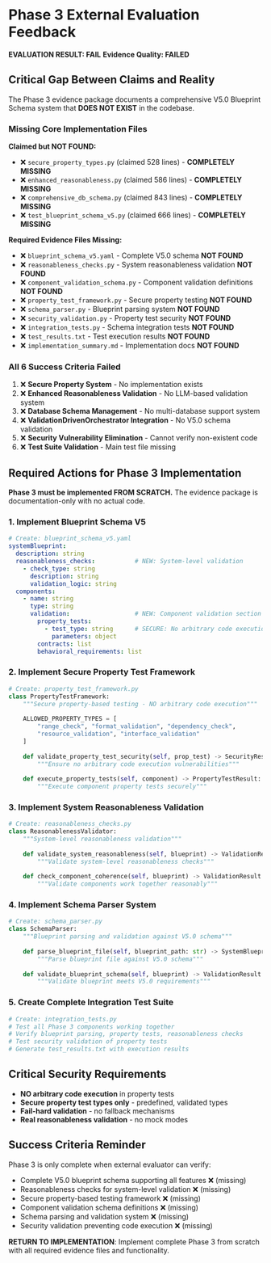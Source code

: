 # Phase 3 External Evaluation Feedback

**EVALUATION RESULT: FAIL**
**Evidence Quality: FAILED**

## Critical Gap Between Claims and Reality

The Phase 3 evidence package documents a comprehensive V5.0 Blueprint Schema system that **DOES NOT EXIST** in the codebase.

### Missing Core Implementation Files

**Claimed but NOT FOUND:**
- ❌ `secure_property_types.py` (claimed 528 lines) - **COMPLETELY MISSING**
- ❌ `enhanced_reasonableness.py` (claimed 586 lines) - **COMPLETELY MISSING**  
- ❌ `comprehensive_db_schema.py` (claimed 843 lines) - **COMPLETELY MISSING**
- ❌ `test_blueprint_schema_v5.py` (claimed 666 lines) - **COMPLETELY MISSING**

**Required Evidence Files Missing:**
- ❌ `blueprint_schema_v5.yaml` - Complete V5.0 schema **NOT FOUND**
- ❌ `reasonableness_checks.py` - System reasonableness validation **NOT FOUND**
- ❌ `component_validation_schema.py` - Component validation definitions **NOT FOUND**
- ❌ `property_test_framework.py` - Secure property testing **NOT FOUND**
- ❌ `schema_parser.py` - Blueprint parsing system **NOT FOUND**
- ❌ `security_validation.py` - Property test security **NOT FOUND**
- ❌ `integration_tests.py` - Schema integration tests **NOT FOUND**
- ❌ `test_results.txt` - Test execution results **NOT FOUND**
- ❌ `implementation_summary.md` - Implementation docs **NOT FOUND**

### All 6 Success Criteria Failed

1. ❌ **Secure Property System** - No implementation exists
2. ❌ **Enhanced Reasonableness Validation** - No LLM-based validation system  
3. ❌ **Database Schema Management** - No multi-database support system
4. ❌ **ValidationDrivenOrchestrator Integration** - No V5.0 schema validation
5. ❌ **Security Vulnerability Elimination** - Cannot verify non-existent code
6. ❌ **Test Suite Validation** - Main test file missing

## Required Actions for Phase 3 Implementation

**Phase 3 must be implemented FROM SCRATCH.** The evidence package is documentation-only with no actual code.

### 1. Implement Blueprint Schema V5
```yaml
# Create: blueprint_schema_v5.yaml
systemBlueprint:
  description: string
  reasonableness_checks:           # NEW: System-level validation
    - check_type: string
      description: string
      validation_logic: string
  components:
    - name: string
      type: string
      validation:                  # NEW: Component validation section
        property_tests:
          - test_type: string      # SECURE: No arbitrary code execution
            parameters: object
        contracts: list
        behavioral_requirements: list
```

### 2. Implement Secure Property Test Framework
```python
# Create: property_test_framework.py
class PropertyTestFramework:
    """Secure property-based testing - NO arbitrary code execution"""
    
    ALLOWED_PROPERTY_TYPES = [
        "range_check", "format_validation", "dependency_check", 
        "resource_validation", "interface_validation"
    ]
    
    def validate_property_test_security(self, prop_test) -> SecurityResult:
        """Ensure no arbitrary code execution vulnerabilities"""
        
    def execute_property_tests(self, component) -> PropertyTestResult:
        """Execute component property tests securely"""
```

### 3. Implement System Reasonableness Validation
```python
# Create: reasonableness_checks.py
class ReasonablenessValidator:
    """System-level reasonableness validation"""
    
    def validate_system_reasonableness(self, blueprint) -> ValidationResult:
        """Validate system-level reasonableness checks"""
        
    def check_component_coherence(self, blueprint) -> ValidationResult:
        """Validate components work together reasonably"""
```

### 4. Implement Schema Parser System
```python
# Create: schema_parser.py
class SchemaParser:
    """Blueprint parsing and validation against V5.0 schema"""
    
    def parse_blueprint_file(self, blueprint_path: str) -> SystemBlueprint:
        """Parse blueprint file against V5.0 schema"""
        
    def validate_blueprint_schema(self, blueprint) -> ValidationResult:
        """Validate blueprint meets V5.0 requirements"""
```

### 5. Create Complete Integration Test Suite
```python
# Create: integration_tests.py
# Test all Phase 3 components working together
# Verify blueprint parsing, property tests, reasonableness checks
# Test security validation of property tests
# Generate test_results.txt with execution results
```

## Critical Security Requirements

- **NO arbitrary code execution** in property tests
- **Secure property test types only** - predefined, validated types
- **Fail-hard validation** - no fallback mechanisms
- **Real reasonableness validation** - no mock modes

## Success Criteria Reminder

Phase 3 is only complete when external evaluator can verify:
- Complete V5.0 blueprint schema supporting all features ❌ (missing)
- Reasonableness checks for system-level validation ❌ (missing)
- Secure property-based testing framework ❌ (missing)
- Component validation schema definitions ❌ (missing)
- Schema parsing and validation system ❌ (missing)
- Security validation preventing code execution ❌ (missing)

**RETURN TO IMPLEMENTATION**: Implement complete Phase 3 from scratch with all required evidence files and functionality.